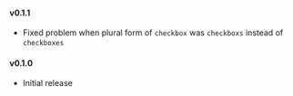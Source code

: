 #### v0.1.1

* Fixed problem when plural form of `checkbox` was `checkboxs` instead of `checkboxes`

#### v0.1.0

* Initial release